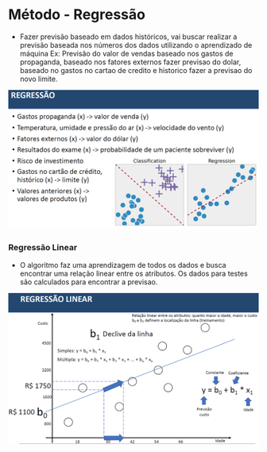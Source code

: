 # Método - Regressão
* Fazer  previsão baseado em dados históricos, vai buscar realizar a previsão baseada nos números dos dados utilizando o aprendizado de máquina
Ex: Previsão do valor de vendas baseado nos gastos de propaganda, baseado nos fatores externos fazer previsao do dolar, baseado no gastos no cartao de credito e historico fazer a previsao do novo limite.

![()](../../../imagens/regressao.png)

### Regressão Linear
* O algoritmo faz uma aprendizagem de todos os dados e busca encontrar uma relação linear entre os atributos. Os dados para testes são calculados para encontrar a previsao.

![()](../../../imagens/regressao_linear.png)